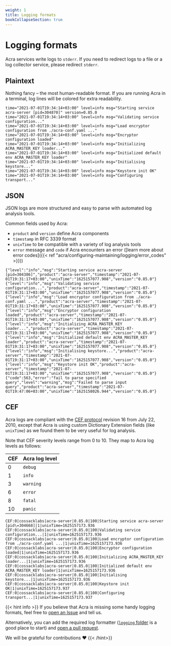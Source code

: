 ```yaml
---
weight: 1
title: Logging formats
bookCollapseSection: true
---
```


# Logging formats

Acra services write logs to `stderr`.
If you need to redirect logs to a file or a log collector service, please redirect `stderr`.

## Plaintext

Nothing fancy – the most human-readable format.
If you are running Acra in a terminal, log lines will be colored for extra readability.

```
time="2021-07-01T19:34:14+03:00" level=info msg="Starting service acra-server [pid=304870]" version=0.85.0
time="2021-07-01T19:34:14+03:00" level=info msg="Validating service configuration..."
time="2021-07-01T19:34:14+03:00" level=info msg="Load encryptor configuration from ./acra-conf.yaml ..."
time="2021-07-01T19:34:14+03:00" level=info msg="Encryptor configuration loaded"
time="2021-07-01T19:34:14+03:00" level=info msg="Initializing ACRA_MASTER_KEY loader..."
time="2021-07-01T19:34:14+03:00" level=info msg="Initialized default env ACRA_MASTER_KEY loader"
time="2021-07-01T19:34:14+03:00" level=info msg="Initialising keystore..."
time="2021-07-01T19:34:14+03:00" level=info msg="Keystore init OK"
time="2021-07-01T19:34:14+03:00" level=info msg="Configuring transport..."
```

## JSON

JSON logs are more structured and easy to parse with automated log analysis tools.

Common fields used by Acra:

- `product` and `version` define Acra components
- `timestamp` in RFC 3339 format
- `unixTime` to be compatible with a variety of log analysis tools
- `error` message and `code` if Acra encounters an error
  ([learn more about error codes]({{< ref "acra/configuring-maintaining/logging/error_codes" >}}))

```
{"level":"info","msg":"Starting service acra-server [pid=304386]","product":"acra-server","timestamp":"2021-07-01T19:31:17+03:00","unixTime":"1625157077.908","version":"0.85.0"}
{"level":"info","msg":"Validating service configuration...","product":"acra-server","timestamp":"2021-07-01T19:31:17+03:00","unixTime":"1625157077.908","version":"0.85.0"}
{"level":"info","msg":"Load encryptor configuration from ./acra-conf.yaml ...","product":"acra-server","timestamp":"2021-07-01T19:31:17+03:00","unixTime":"1625157077.908","version":"0.85.0"}
{"level":"info","msg":"Encryptor configuration loaded","product":"acra-server","timestamp":"2021-07-01T19:31:17+03:00","unixTime":"1625157077.908","version":"0.85.0"}
{"level":"info","msg":"Initializing ACRA_MASTER_KEY loader...","product":"acra-server","timestamp":"2021-07-01T19:31:17+03:00","unixTime":"1625157077.908","version":"0.85.0"}
{"level":"info","msg":"Initialized default env ACRA_MASTER_KEY loader","product":"acra-server","timestamp":"2021-07-01T19:31:17+03:00","unixTime":"1625157077.908","version":"0.85.0"}
{"level":"info","msg":"Initialising keystore...","product":"acra-server","timestamp":"2021-07-01T19:31:17+03:00","unixTime":"1625157077.908","version":"0.85.0"}
{"level":"info","msg":"Keystore init OK","product":"acra-server","timestamp":"2021-07-01T19:31:17+03:00","unixTime":"1625157077.908","version":"0.85.0"}
{"code":563,"error":"fail to parse specified query","level":"warning","msg":"Failed to parse input query","product":"acra-server","timestamp":"2021-07-01T19:47:06+03:00","unixTime":"1625158026.944","version":"0.85.0"}
```

## CEF

Acra logs are compliant with the [CEF protocol](https://kc.mcafee.com/resources/sites/MCAFEE/content/live/CORP_KNOWLEDGEBASE/78000/KB78712/en_US/CEF_White_Paper_20100722.pdf) revision 16 from July 22, 2010, except that Acra is using custom Dictionary Extension fields (like `unixTime`)
as we found them to be very useful for log analysis.

Note that CEF severity levels range from 0 to 10.
They map to Acra log levels as follows:

| CEF | Acra log level |
| --- | -------------- |
|  0  | `debug`        |
|  1  | `info`         |
|  3  | `warning`      |
|  6  | `error`        |
|  8  | `fatal`        |
| 10  | `panic`        |

```console   
CEF:0|cossacklabs|acra-server|0.85.0|100|Starting service acra-server [pid\=304668]|1|unixTime=1625157173.936 
CEF:0|cossacklabs|acra-server|0.85.0|100|Validating service configuration...|1|unixTime=1625157173.936 
CEF:0|cossacklabs|acra-server|0.85.0|100|Load encryptor configuration from ./acra-conf.yaml ...|1|unixTime=1625157173.936 
CEF:0|cossacklabs|acra-server|0.85.0|100|Encryptor configuration loaded|1|unixTime=1625157173.936 
CEF:0|cossacklabs|acra-server|0.85.0|100|Initializing ACRA_MASTER_KEY loader...|1|unixTime=1625157173.936 
CEF:0|cossacklabs|acra-server|0.85.0|100|Initialized default env ACRA_MASTER_KEY loader|1|unixTime=1625157173.936 
CEF:0|cossacklabs|acra-server|0.85.0|100|Initialising keystore...|1|unixTime=1625157173.936 
CEF:0|cossacklabs|acra-server|0.85.0|100|Keystore init OK|1|unixTime=1625157173.937 
CEF:0|cossacklabs|acra-server|0.85.0|100|Configuring transport...|1|unixTime=1625157173.937
```

{{< hint info >}}
If you believe that Acra is missing some handy logging formats,
feel free to [open an Issue](https://github.com/cossacklabs/acra/issues) and tell us.

Alternatively, you can add the required log formatter ([`logging` folder](https://github.com/cossacklabs/acra-Q12021/tree/master/logging) is a good place to start)
and [open a pull request](https://github.com/cossacklabs/acra/pulls).

We will be grateful for contributions ❤️
{{< /hint>}}
